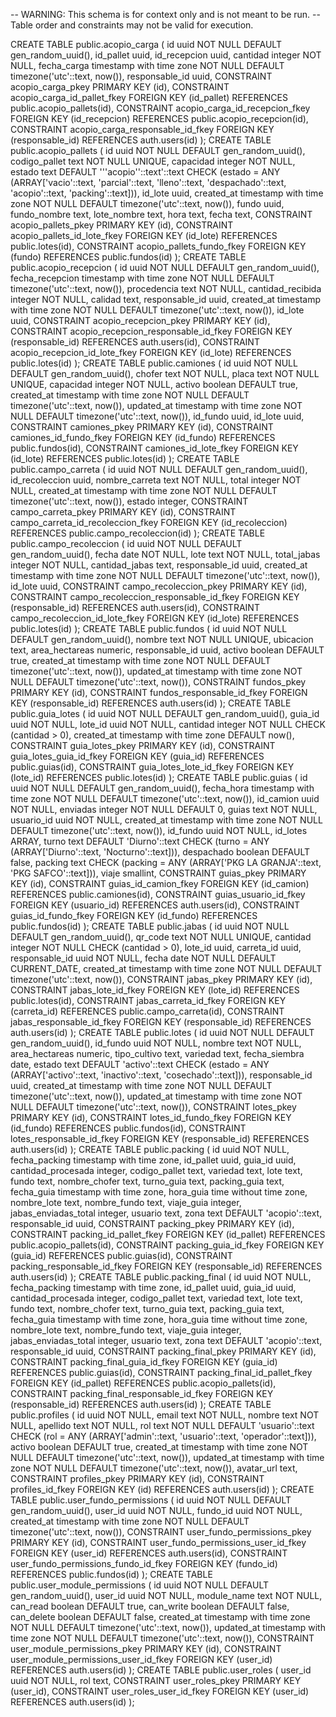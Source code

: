 -- WARNING: This schema is for context only and is not meant to be run.
-- Table order and constraints may not be valid for execution.

CREATE TABLE public.acopio_carga (
  id uuid NOT NULL DEFAULT gen_random_uuid(),
  id_pallet uuid,
  id_recepcion uuid,
  cantidad integer NOT NULL,
  fecha_carga timestamp with time zone NOT NULL DEFAULT timezone('utc'::text, now()),
  responsable_id uuid,
  CONSTRAINT acopio_carga_pkey PRIMARY KEY (id),
  CONSTRAINT acopio_carga_id_pallet_fkey FOREIGN KEY (id_pallet) REFERENCES public.acopio_pallets(id),
  CONSTRAINT acopio_carga_id_recepcion_fkey FOREIGN KEY (id_recepcion) REFERENCES public.acopio_recepcion(id),
  CONSTRAINT acopio_carga_responsable_id_fkey FOREIGN KEY (responsable_id) REFERENCES auth.users(id)
);
CREATE TABLE public.acopio_pallets (
  id uuid NOT NULL DEFAULT gen_random_uuid(),
  codigo_pallet text NOT NULL UNIQUE,
  capacidad integer NOT NULL,
  estado text DEFAULT '''acopio''::text'::text CHECK (estado = ANY (ARRAY['vacio'::text, 'parcial'::text, 'lleno'::text, 'despachado'::text, 'acopio'::text, 'packing'::text])),
  id_lote uuid,
  created_at timestamp with time zone NOT NULL DEFAULT timezone('utc'::text, now()),
  fundo uuid,
  fundo_nombre text,
  lote_nombre text,
  hora text,
  fecha text,
  CONSTRAINT acopio_pallets_pkey PRIMARY KEY (id),
  CONSTRAINT acopio_pallets_id_lote_fkey FOREIGN KEY (id_lote) REFERENCES public.lotes(id),
  CONSTRAINT acopio_pallets_fundo_fkey FOREIGN KEY (fundo) REFERENCES public.fundos(id)
);
CREATE TABLE public.acopio_recepcion (
  id uuid NOT NULL DEFAULT gen_random_uuid(),
  fecha_recepcion timestamp with time zone NOT NULL DEFAULT timezone('utc'::text, now()),
  procedencia text NOT NULL,
  cantidad_recibida integer NOT NULL,
  calidad text,
  responsable_id uuid,
  created_at timestamp with time zone NOT NULL DEFAULT timezone('utc'::text, now()),
  id_lote uuid,
  CONSTRAINT acopio_recepcion_pkey PRIMARY KEY (id),
  CONSTRAINT acopio_recepcion_responsable_id_fkey FOREIGN KEY (responsable_id) REFERENCES auth.users(id),
  CONSTRAINT acopio_recepcion_id_lote_fkey FOREIGN KEY (id_lote) REFERENCES public.lotes(id)
);
CREATE TABLE public.camiones (
  id uuid NOT NULL DEFAULT gen_random_uuid(),
  chofer text NOT NULL,
  placa text NOT NULL UNIQUE,
  capacidad integer NOT NULL,
  activo boolean DEFAULT true,
  created_at timestamp with time zone NOT NULL DEFAULT timezone('utc'::text, now()),
  updated_at timestamp with time zone NOT NULL DEFAULT timezone('utc'::text, now()),
  id_fundo uuid,
  id_lote uuid,
  CONSTRAINT camiones_pkey PRIMARY KEY (id),
  CONSTRAINT camiones_id_fundo_fkey FOREIGN KEY (id_fundo) REFERENCES public.fundos(id),
  CONSTRAINT camiones_id_lote_fkey FOREIGN KEY (id_lote) REFERENCES public.lotes(id)
);
CREATE TABLE public.campo_carreta (
  id uuid NOT NULL DEFAULT gen_random_uuid(),
  id_recoleccion uuid,
  nombre_carreta text NOT NULL,
  total integer NOT NULL,
  created_at timestamp with time zone NOT NULL DEFAULT timezone('utc'::text, now()),
  estado integer,
  CONSTRAINT campo_carreta_pkey PRIMARY KEY (id),
  CONSTRAINT campo_carreta_id_recoleccion_fkey FOREIGN KEY (id_recoleccion) REFERENCES public.campo_recoleccion(id)
);
CREATE TABLE public.campo_recoleccion (
  id uuid NOT NULL DEFAULT gen_random_uuid(),
  fecha date NOT NULL,
  lote text NOT NULL,
  total_jabas integer NOT NULL,
  cantidad_jabas text,
  responsable_id uuid,
  created_at timestamp with time zone NOT NULL DEFAULT timezone('utc'::text, now()),
  id_lote uuid,
  CONSTRAINT campo_recoleccion_pkey PRIMARY KEY (id),
  CONSTRAINT campo_recoleccion_responsable_id_fkey FOREIGN KEY (responsable_id) REFERENCES auth.users(id),
  CONSTRAINT campo_recoleccion_id_lote_fkey FOREIGN KEY (id_lote) REFERENCES public.lotes(id)
);
CREATE TABLE public.fundos (
  id uuid NOT NULL DEFAULT gen_random_uuid(),
  nombre text NOT NULL UNIQUE,
  ubicacion text,
  area_hectareas numeric,
  responsable_id uuid,
  activo boolean DEFAULT true,
  created_at timestamp with time zone NOT NULL DEFAULT timezone('utc'::text, now()),
  updated_at timestamp with time zone NOT NULL DEFAULT timezone('utc'::text, now()),
  CONSTRAINT fundos_pkey PRIMARY KEY (id),
  CONSTRAINT fundos_responsable_id_fkey FOREIGN KEY (responsable_id) REFERENCES auth.users(id)
);
CREATE TABLE public.guia_lotes (
  id uuid NOT NULL DEFAULT gen_random_uuid(),
  guia_id uuid NOT NULL,
  lote_id uuid NOT NULL,
  cantidad integer NOT NULL CHECK (cantidad > 0),
  created_at timestamp with time zone DEFAULT now(),
  CONSTRAINT guia_lotes_pkey PRIMARY KEY (id),
  CONSTRAINT guia_lotes_guia_id_fkey FOREIGN KEY (guia_id) REFERENCES public.guias(id),
  CONSTRAINT guia_lotes_lote_id_fkey FOREIGN KEY (lote_id) REFERENCES public.lotes(id)
);
CREATE TABLE public.guias (
  id uuid NOT NULL DEFAULT gen_random_uuid(),
  fecha_hora timestamp with time zone NOT NULL DEFAULT timezone('utc'::text, now()),
  id_camion uuid NOT NULL,
  enviadas integer NOT NULL DEFAULT 0,
  guias text NOT NULL,
  usuario_id uuid NOT NULL,
  created_at timestamp with time zone NOT NULL DEFAULT timezone('utc'::text, now()),
  id_fundo uuid NOT NULL,
  id_lotes ARRAY,
  turno text DEFAULT 'Diurno'::text CHECK (turno = ANY (ARRAY['Diurno'::text, 'Nocturno'::text])),
  despachado boolean DEFAULT false,
  packing text CHECK (packing = ANY (ARRAY['PKG LA GRANJA'::text, 'PKG SAFCO'::text])),
  viaje smallint,
  CONSTRAINT guias_pkey PRIMARY KEY (id),
  CONSTRAINT guias_id_camion_fkey FOREIGN KEY (id_camion) REFERENCES public.camiones(id),
  CONSTRAINT guias_usuario_id_fkey FOREIGN KEY (usuario_id) REFERENCES auth.users(id),
  CONSTRAINT guias_id_fundo_fkey FOREIGN KEY (id_fundo) REFERENCES public.fundos(id)
);
CREATE TABLE public.jabas (
  id uuid NOT NULL DEFAULT gen_random_uuid(),
  qr_code text NOT NULL UNIQUE,
  cantidad integer NOT NULL CHECK (cantidad > 0),
  lote_id uuid,
  carreta_id uuid,
  responsable_id uuid NOT NULL,
  fecha date NOT NULL DEFAULT CURRENT_DATE,
  created_at timestamp with time zone NOT NULL DEFAULT timezone('utc'::text, now()),
  CONSTRAINT jabas_pkey PRIMARY KEY (id),
  CONSTRAINT jabas_lote_id_fkey FOREIGN KEY (lote_id) REFERENCES public.lotes(id),
  CONSTRAINT jabas_carreta_id_fkey FOREIGN KEY (carreta_id) REFERENCES public.campo_carreta(id),
  CONSTRAINT jabas_responsable_id_fkey FOREIGN KEY (responsable_id) REFERENCES auth.users(id)
);
CREATE TABLE public.lotes (
  id uuid NOT NULL DEFAULT gen_random_uuid(),
  id_fundo uuid NOT NULL,
  nombre text NOT NULL,
  area_hectareas numeric,
  tipo_cultivo text,
  variedad text,
  fecha_siembra date,
  estado text DEFAULT 'activo'::text CHECK (estado = ANY (ARRAY['activo'::text, 'inactivo'::text, 'cosechado'::text])),
  responsable_id uuid,
  created_at timestamp with time zone NOT NULL DEFAULT timezone('utc'::text, now()),
  updated_at timestamp with time zone NOT NULL DEFAULT timezone('utc'::text, now()),
  CONSTRAINT lotes_pkey PRIMARY KEY (id),
  CONSTRAINT lotes_id_fundo_fkey FOREIGN KEY (id_fundo) REFERENCES public.fundos(id),
  CONSTRAINT lotes_responsable_id_fkey FOREIGN KEY (responsable_id) REFERENCES auth.users(id)
);
CREATE TABLE public.packing (
  id uuid NOT NULL,
  fecha_packing timestamp with time zone,
  id_pallet uuid,
  guia_id uuid,
  cantidad_procesada integer,
  codigo_pallet text,
  variedad text,
  lote text,
  fundo text,
  nombre_chofer text,
  turno_guia text,
  packing_guia text,
  fecha_guia timestamp with time zone,
  hora_guia time without time zone,
  nombre_lote text,
  nombre_fundo text,
  viaje_guia integer,
  jabas_enviadas_total integer,
  usuario text,
  zona text DEFAULT 'acopio'::text,
  responsable_id uuid,
  CONSTRAINT packing_pkey PRIMARY KEY (id),
  CONSTRAINT packing_id_pallet_fkey FOREIGN KEY (id_pallet) REFERENCES public.acopio_pallets(id),
  CONSTRAINT packing_guia_id_fkey FOREIGN KEY (guia_id) REFERENCES public.guias(id),
  CONSTRAINT packing_responsable_id_fkey FOREIGN KEY (responsable_id) REFERENCES auth.users(id)
);
CREATE TABLE public.packing_final (
  id uuid NOT NULL,
  fecha_packing timestamp with time zone,
  id_pallet uuid,
  guia_id uuid,
  cantidad_procesada integer,
  codigo_pallet text,
  variedad text,
  lote text,
  fundo text,
  nombre_chofer text,
  turno_guia text,
  packing_guia text,
  fecha_guia timestamp with time zone,
  hora_guia time without time zone,
  nombre_lote text,
  nombre_fundo text,
  viaje_guia integer,
  jabas_enviadas_total integer,
  usuario text,
  zona text DEFAULT 'acopio'::text,
  responsable_id uuid,
  CONSTRAINT packing_final_pkey PRIMARY KEY (id),
  CONSTRAINT packing_final_guia_id_fkey FOREIGN KEY (guia_id) REFERENCES public.guias(id),
  CONSTRAINT packing_final_id_pallet_fkey FOREIGN KEY (id_pallet) REFERENCES public.acopio_pallets(id),
  CONSTRAINT packing_final_responsable_id_fkey FOREIGN KEY (responsable_id) REFERENCES auth.users(id)
);
CREATE TABLE public.profiles (
  id uuid NOT NULL,
  email text NOT NULL,
  nombre text NOT NULL,
  apellido text NOT NULL,
  rol text NOT NULL DEFAULT 'usuario'::text CHECK (rol = ANY (ARRAY['admin'::text, 'usuario'::text, 'operador'::text])),
  activo boolean DEFAULT true,
  created_at timestamp with time zone NOT NULL DEFAULT timezone('utc'::text, now()),
  updated_at timestamp with time zone NOT NULL DEFAULT timezone('utc'::text, now()),
  avatar_url text,
  CONSTRAINT profiles_pkey PRIMARY KEY (id),
  CONSTRAINT profiles_id_fkey FOREIGN KEY (id) REFERENCES auth.users(id)
);
CREATE TABLE public.user_fundo_permissions (
  id uuid NOT NULL DEFAULT gen_random_uuid(),
  user_id uuid NOT NULL,
  fundo_id uuid NOT NULL,
  created_at timestamp with time zone NOT NULL DEFAULT timezone('utc'::text, now()),
  CONSTRAINT user_fundo_permissions_pkey PRIMARY KEY (id),
  CONSTRAINT user_fundo_permissions_user_id_fkey FOREIGN KEY (user_id) REFERENCES auth.users(id),
  CONSTRAINT user_fundo_permissions_fundo_id_fkey FOREIGN KEY (fundo_id) REFERENCES public.fundos(id)
);
CREATE TABLE public.user_module_permissions (
  id uuid NOT NULL DEFAULT gen_random_uuid(),
  user_id uuid NOT NULL,
  module_name text NOT NULL,
  can_read boolean DEFAULT true,
  can_write boolean DEFAULT false,
  can_delete boolean DEFAULT false,
  created_at timestamp with time zone NOT NULL DEFAULT timezone('utc'::text, now()),
  updated_at timestamp with time zone NOT NULL DEFAULT timezone('utc'::text, now()),
  CONSTRAINT user_module_permissions_pkey PRIMARY KEY (id),
  CONSTRAINT user_module_permissions_user_id_fkey FOREIGN KEY (user_id) REFERENCES auth.users(id)
);
CREATE TABLE public.user_roles (
  user_id uuid NOT NULL,
  rol text,
  CONSTRAINT user_roles_pkey PRIMARY KEY (user_id),
  CONSTRAINT user_roles_user_id_fkey FOREIGN KEY (user_id) REFERENCES auth.users(id)
);